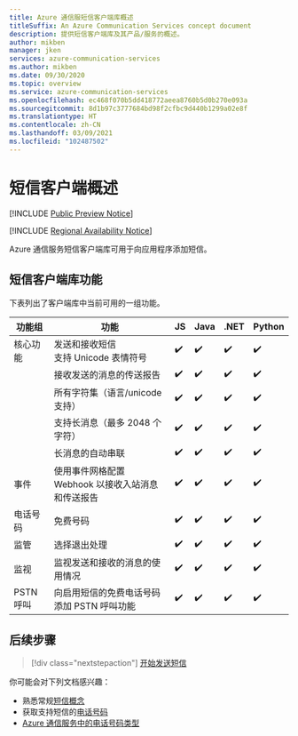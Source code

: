 ```yaml
---
title: Azure 通信服短信客户端库概述
titleSuffix: An Azure Communication Services concept document
description: 提供短信客户端库及其产品/服务的概述。
author: mikben
manager: jken
services: azure-communication-services
ms.author: mikben
ms.date: 09/30/2020
ms.topic: overview
ms.service: azure-communication-services
ms.openlocfilehash: ec468f070b5dd418772aeea8760b5d0b270e093a
ms.sourcegitcommit: 8d1b97c3777684bd98f2cfbc9d440b1299a02e8f
ms.translationtype: HT
ms.contentlocale: zh-CN
ms.lasthandoff: 03/09/2021
ms.locfileid: "102487502"
---
```

# <a name="sms-client-library-overview"></a>短信客户端概述

[!INCLUDE [Public Preview Notice](../../includes/public-preview-include.md)]


[!INCLUDE [Regional Availability Notice](../../includes/regional-availability-include.md)]

Azure 通信服务短信客户端库可用于向应用程序添加短信。

## <a name="sms-client-library-capabilities"></a>短信客户端库功能

下表列出了客户端库中当前可用的一组功能。

| 功能组 | 功能                                                                            | JS  | Java | .NET | Python |
| ----------------- | ------------------------------------------------------------------------------------- | --- | ---- | ---- | ------ |
| 核心功能 | 发送和接收短信 </br> 支持 Unicode 表情符号                        | ✔️   | ✔️    | ✔️    | ✔️      |
|                   | 接收发送的消息的传送报告                                            | ✔️   | ✔️    | ✔️    | ✔️      |
|                   | 所有字符集（语言/unicode 支持）                                         | ✔️   | ✔️    | ✔️    | ✔️      |
|                   | 支持长消息（最多 2048 个字符）                                           | ✔️   | ✔️    | ✔️    | ✔️      |
|                   | 长消息的自动串联                                                   | ✔️   | ✔️    | ✔️    | ✔️      |
| 事件            | 使用事件网格配置 Webhook 以接收入站消息和传送报告 | ✔️   | ✔️    | ✔️    | ✔️      |
| 电话号码      | 免费号码                                                                     | ✔️   | ✔️    | ✔️    | ✔️      |
| 监管        | 选择退出处理                                                                      | ✔️   | ✔️    | ✔️    | ✔️      |
| 监视        | 监视发送和接收的消息的使用情况                                          | ✔️   | ✔️    | ✔️    | ✔️      |
| PSTN 呼叫      | 向启用短信的免费电话号码添加 PSTN 呼叫功能                    | ✔️   | ✔️    | ✔️    | ✔️      |

## <a name="next-steps"></a>后续步骤

> [!div class="nextstepaction"]
> [开始发送短信](../../quickstarts/telephony-sms/send.md)

你可能会对下列文档感兴趣：

- 熟悉常规[短信概念](../telephony-sms/concepts.md)
- 获取支持短信的[电话号码](../../quickstarts/telephony-sms/get-phone-number.md)
- [Azure 通信服务中的电话号码类型](../telephony-sms/plan-solution.md)
